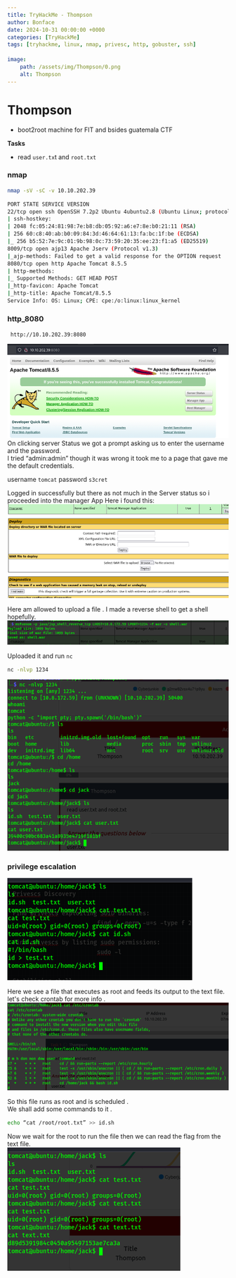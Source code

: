 ```yaml
---
title: TryHackMe - Thompson
author: Bonface
date: 2024-10-31 00:00:00 +0000
categories: [TryHackMe]
tags: [tryhackme, linux, nmap, privesc, http, gobuster, ssh]

image:
    path: /assets/img/Thompson/0.png
    alt: Thompson
---
```


# Thompson
- boot2root machine for FIT and bsides guatemala CTF

**Tasks**
- read `user.tx`t and `root.txt`

### nmap

```sh
nmap -sV -sC -v 10.10.202.39
```

```sh
PORT STATE SERVICE VERSION
22/tcp open ssh OpenSSH 7.2p2 Ubuntu 4ubuntu2.8 (Ubuntu Linux; protocol 2.0)
| ssh-hostkey:
| 2048 fc:05:24:81:98:7e:b8:db:05:92:a6:e7:8e:b0:21:11 (RSA)
| 256 60:c8:40:ab:b0:09:84:3d:46:64:61:13:fa:bc:1f:be (ECDSA)
|_ 256 b5:52:7e:9c:01:9b:98:0c:73:59:20:35:ee:23:f1:a5 (ED25519)
8009/tcp open ajp13 Apache Jserv (Protocol v1.3)
|_ajp-methods: Failed to get a valid response for the OPTION request
8080/tcp open http Apache Tomcat 8.5.5
| http-methods:
|_ Supported Methods: GET HEAD POST
|_http-favicon: Apache Tomcat
|_http-title: Apache Tomcat/8.5.5
Service Info: OS: Linux; CPE: cpe:/o:linux:linux_kernel
```

### http_8080

` http://10.10.202.39:8080`

![](/assets/img/Thompson/1.png)  
On clicking server Status we got a prompt asking us to enter the username and the password.  
I tried “admin:admin” though it was wrong it took me to a page that gave me the default credentials.

username  `tomcat`
password  `s3cret`

Logged in successfully but there as not much in the Server status so i proceeded into the manager App
Here i found this:
![](/assets/img/Thompson/2.png)

Here am allowed to upload a file .
I made a reverse shell to get a shell hopefully.
![](/assets/img/Thompson/3.png)  

Uploaded it and run `nc`

```sh
nc -nlvp 1234
```
![](/assets/img/Thompson/4.png)

### privilege escalation
![](/assets/img/Thompson/5.png)  

Here we see a file that executes as root and feeds its output to the text file.    
let's check crontab for more info .  
![](/assets/img/Thompson/6.png)  

So this file runs as root and is scheduled .  
We shall add some commands to it .  

```sh
echo “cat /root/root.txt” >> id.sh
```

Now we wait for the root to run the file then we can read the flag from the text file.  
![](/assets/img/Thompson/7.png)

